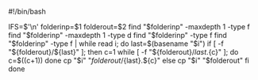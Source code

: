 #!/bin/bash

IFS=$'\n'
folderinp=$1
folderout=$2
find "$folderinp" -maxdepth 1 -type f
find "$folderinp" -maxdepth 1 -type d
find "$folderinp" -type f
find "$folderinp" -type f | while read i; do
	last=$(basename "$i")
	if [ -f "${folderout}/${last}" ]; then
		c=1
		while [ -f "${folderout}/${last}.${c}" ]; do
			c=$((c+1))
		done
		cp "$i" "${folderout}/${last}.${c}"
	else
		cp "$i" "$folderout"
	fi
done
